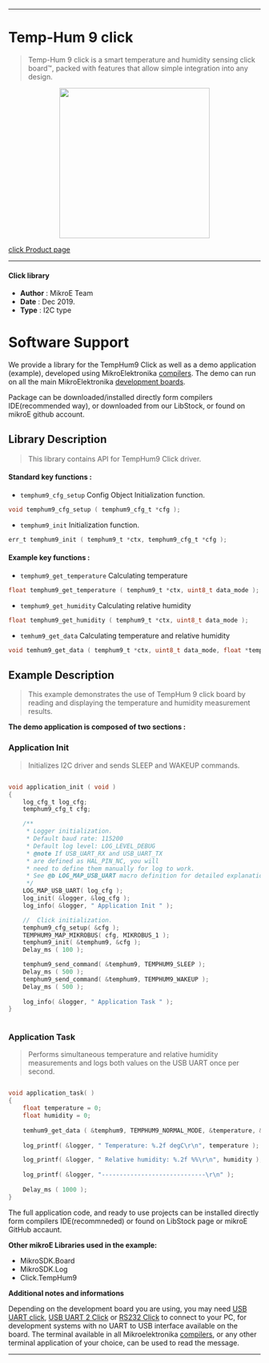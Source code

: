 
---
# Temp-Hum 9 click

> Temp-Hum 9 click is a smart temperature and humidity sensing click board™, packed with features that allow simple integration into any design.

<p align="center">
  <img src="https://download.mikroe.com/images/click_for_ide/temphum9_click.png" height=300px>
</p>

[click Product page](https://www.mikroe.com/temphum-9-click)

---


#### Click library 

- **Author**        : MikroE Team
- **Date**          : Dec 2019.
- **Type**          : I2C type


# Software Support

We provide a library for the TempHum9 Click 
as well as a demo application (example), developed using MikroElektronika 
[compilers](https://shop.mikroe.com/compilers). 
The demo can run on all the main MikroElektronika [development boards](https://shop.mikroe.com/development-boards).

Package can be downloaded/installed directly form compilers IDE(recommended way), or downloaded from our LibStock, or found on mikroE github account. 

## Library Description

> This library contains API for TempHum9 Click driver.

#### Standard key functions :

- `temphum9_cfg_setup` Config Object Initialization function.
```c
void temphum9_cfg_setup ( temphum9_cfg_t *cfg ); 
```

- `temphum9_init` Initialization function.
```c
err_t temphum9_init ( temphum9_t *ctx, temphum9_cfg_t *cfg );
```

#### Example key functions :

- `temphum9_get_temperature` Calculating temperature
```c
float temphum9_get_temperature ( temphum9_t *ctx, uint8_t data_mode );
```
 
- `temphum9_get_humidity` Calculating relative humidity
```c
float temphum9_get_humidity ( temphum9_t *ctx, uint8_t data_mode );
```

- `temhum9_get_data` Calculating temperature and relative humidity
```c
void temhum9_get_data ( temphum9_t *ctx, uint8_t data_mode, float *temp, float *hum );
```

## Example Description

> This example demonstrates the use of TempHum 9 click board by reading and displaying the temperature and humidity measurement results.

**The demo application is composed of two sections :**

### Application Init 

> Initializes I2C driver and sends SLEEP and WAKEUP commands.

```c

void application_init ( void )
{
    log_cfg_t log_cfg;
    temphum9_cfg_t cfg;

    /** 
     * Logger initialization.
     * Default baud rate: 115200
     * Default log level: LOG_LEVEL_DEBUG
     * @note If USB_UART_RX and USB_UART_TX 
     * are defined as HAL_PIN_NC, you will 
     * need to define them manually for log to work. 
     * See @b LOG_MAP_USB_UART macro definition for detailed explanation.
     */
    LOG_MAP_USB_UART( log_cfg );
    log_init( &logger, &log_cfg );
    log_info( &logger, " Application Init " );

    //  Click initialization.
    temphum9_cfg_setup( &cfg );
    TEMPHUM9_MAP_MIKROBUS( cfg, MIKROBUS_1 );
    temphum9_init( &temphum9, &cfg );
    Delay_ms ( 100 );

    temphum9_send_command( &temphum9, TEMPHUM9_SLEEP );
    Delay_ms ( 500 );
    temphum9_send_command( &temphum9, TEMPHUM9_WAKEUP );
    Delay_ms ( 500 );
    
    log_info( &logger, " Application Task " );
}
  
```

### Application Task

> Performs simultaneous temperature and relative humidity measurements and logs both values on the USB UART once per second.

```c

void application_task( )
{
    float temperature = 0;
    float humidity = 0;
    
    temhum9_get_data ( &temphum9, TEMPHUM9_NORMAL_MODE, &temperature, &humidity );
    
    log_printf( &logger, " Temperature: %.2f degC\r\n", temperature );

    log_printf( &logger, " Relative humidity: %.2f %%\r\n", humidity );
    
    log_printf( &logger, "-----------------------------\r\n" );
    
    Delay_ms ( 1000 );
}
```

The full application code, and ready to use projects can be  installed directly form compilers IDE(recommneded) or found on LibStock page or mikroE GitHub accaunt.

**Other mikroE Libraries used in the example:** 

- MikroSDK.Board
- MikroSDK.Log
- Click.TempHum9

**Additional notes and informations**

Depending on the development board you are using, you may need 
[USB UART click](https://shop.mikroe.com/usb-uart-click), 
[USB UART 2 Click](https://shop.mikroe.com/usb-uart-2-click) or 
[RS232 Click](https://shop.mikroe.com/rs232-click) to connect to your PC, for 
development systems with no UART to USB interface available on the board. The 
terminal available in all Mikroelektronika 
[compilers](https://shop.mikroe.com/compilers), or any other terminal application 
of your choice, can be used to read the message.



---

